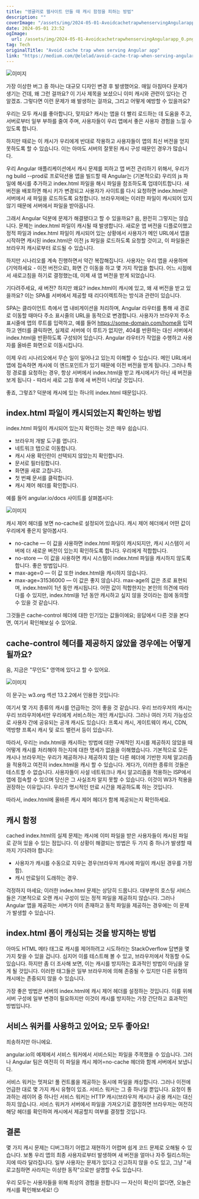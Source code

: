 ```yaml
---
title: "앵귤러로 웹사이트 만들 때 캐시 함정을 피하는 방법"
description: ""
coverImage: "/assets/img/2024-05-01-AvoidcachetrapwhenservingAngularapp_0.png"
date: 2024-05-01 23:52
ogImage: 
  url: /assets/img/2024-05-01-AvoidcachetrapwhenservingAngularapp_0.png
tag: Tech
originalTitle: "Avoid cache trap when serving Angular app"
link: "https://medium.com/@elelad/avoid-cache-trap-when-serving-angular-app-c5981653d156"
---
```



![이미지](/assets/img/2024-05-01-AvoidcachetrapwhenservingAngularapp_0.png)

가장 이상한 버그 중 하나는 대규모 디자인 변경 후 발생했어요. 매일 아침마다 문제가 생기는 건데, 왜 그런 걸까요? 이 기사 제목을 보셨으니 이미 캐시와 관련이 있다는 건 알겠죠. 그렇다면 이런 문제가 왜 발생하는 걸까요, 그리고 어떻게 예방할 수 있을까요?

<div class="content-ad"></div>

우리는 모두 캐시를 좋아합니다, 맞지요? 캐시는 앱을 더 빨리 로드하는 데 도움을 주고, 서버로부터 일부 부하를 줄여 주며, 사용자들이 우리 앱에서 좋은 사용자 경험을 느낄 수 있도록 합니다.

하지만 때로는 이 캐시가 우리에게 반대로 작용하고 사용자들이 앱의 최신 버전을 얻지 못하도록 할 수 있습니다. 이는 아마도 서버의 잘못된 캐시 구성 때문인 경우가 많습니다.

우리 Angular 애플리케이션에서 캐시 문제를 피하고 앱 버전 관리하기 위해서, 우리가 ng build --prod로 프로덕션용 앱을 빌드할 때 Angular는 (기본적으로) 우리의 js 파일에 해시를 추가하고 index.html 파일을 해시 파일을 참조하도록 업데이트합니다. 새 버전을 배포하면 해시 키가 변경되고 사용자가 사이트를 다시 요청하면 index.html은 서버에서 새 파일을 로드하도록 요청합니다. 브라우저에는 이러한 파일이 캐시되어 있지 않기 때문에 서버에서 파일을 받아옵니다.

그래서 Angular 덕분에 문제가 해결됐다고 할 수 있을까요? 음, 완전히 그렇지는 않습니다. 문제는 index.html 파일이 캐시될 때 발생합니다. 새로운 앱 버전을 디플로이했고 정적 파일과 index.html 파일이 캐시되어 있는 상황에서 사용자가 메인 URL에서 앱을 시작하면 캐시된 index.html은 이전 js 파일을 로드하도록 요청할 것이고, 이 파일들은 브라우저 캐시로부터 로드될 수 있습니다.

<div class="content-ad"></div>

하지만 시나리오를 계속 진행하면서 약간 복잡해집니다. 사용자는 우리 앱을 사용하며(기억하세요 - 이전 버전으로), 화면 간 이동을 하고 몇 가지 작업을 합니다. 어느 시점에서 새로고침을 하기로 결정했는데, 이제 새 앱 버전을 받게 되었습니다.

기다려주세요, 새 버전? 하지만 왜요? index.html이 캐시에 있고, 왜 새 버전을 받고 있을까요? 이는 SPA를 서버에서 제공할 때 리다이렉트하는 방식과 관련이 있습니다.

SPA는 클라이언트 측에서 앱 내비게이션을 처리하며, Angular 라우터를 통해 새 경로로 이동할 때마다 주소 표시줄의 URL을 동적으로 변경합니다. 사용자가 브라우저 주소 표시줄에 앱의 루트를 입력하고, 예를 들어 https://some-domain.com/home을 입력하고 엔터를 클릭하면, 실제로 서버에 이 루트가 없지만, 404를 반환하는 대신 서버에서 index.html을 반환하도록 구성되어 있습니다. Angular 라우터가 작업을 수행하고 사용자를 올바른 화면으로 이동시킵니다.

이제 우리 시나리오에서 무슨 일이 일어나고 있는지 이해할 수 있습니다. 메인 URL에서 앱에 접속하면 캐시에 이 엔드포인트가 있기 때문에 이전 버전을 받게 됩니다. 그러나 특정 경로를 요청하는 경우, 항상 서버에서 index.html을 받고 캐시에서가 아닌 새 버전을 보게 됩니다 - 따라서 새로 고침 후에 새 버전이 나타날 것입니다.

<div class="content-ad"></div>

좋죠, 그렇죠? 덕분에 캐시에 있는 하나의 index.html 때문입니다.

## index.html 파일이 캐시되었는지 확인하는 방법

index.html 파일이 캐시되어 있는지 확인하는 것은 매우 쉽습니다.

- 브라우저 개발 도구를 엽니다.
- 네트워크 탭으로 이동합니다.
- 캐시 사용 확인란이 선택되지 않았는지 확인합니다.
- 문서로 필터링합니다.
- 화면을 새로 고칩니다.
- 첫 번째 문서를 클릭합니다.
- 캐시 제어 헤더를 확인합니다.

<div class="content-ad"></div>

예를 들어 angular.io/docs 사이트를 살펴봅시다:

![이미지](/assets/img/2024-05-01-AvoidcachetrapwhenservingAngularapp_1.png)

캐시 제어 헤더를 보면 no-cache로 설정되어 있습니다. 캐시 제어 헤더에서 어떤 값이 우리에게 좋은지 알아봅시다.

- no-cache — 이 값을 사용하면 index.html 파일이 캐시되지만, 캐시 시스템이 서버에 더 새로운 버전이 있는지 확인하도록 합니다. 우리에게 적합합니다.
- no-store — 이 값을 사용하면 캐시 시스템이 index.html 파일을 캐시하지 않도록 합니다. 좋은 방법입니다.
- max-age=0 — 이 값 또한 index.html을 캐시하지 않습니다.
- max-age=31536000 — 이 값은 좋지 않습니다. max-age의 값은 초로 표현되며, index.html이 1년 동안 캐시됩니다. 어떤 값이 적합한지는 본인의 의견에 따라 다를 수 있지만, index.html을 1년 동안 캐시하고 싶지 않을 것이라는 점에 동의할 수 있을 것 같습니다.

<div class="content-ad"></div>

그것들은 cache-control 헤더에 대한 인기있는 값들이에요; 응답에서 다른 것을 본다면, 여기서 확인해보실 수 있어요.

## cache-control 헤더를 제공하지 않았을 경우에는 어떻게 될까요?

음, 지금은 "무인도" 영역에 있다고 할 수 있어요.

![이미지](/assets/img/2024-05-01-AvoidcachetrapwhenservingAngularapp_2.png)

<div class="content-ad"></div>

이 문구는 w3.org 섹션 13.2.2에서 인용한 것입니다:

여기서 몇 가지 종류의 캐시를 언급하는 것이 좋을 것 같습니다. 우리 브라우저의 캐시는 우리 브라우저에서만 우리에게 서비스하는 개인 캐시입니다. 그러나 여러 가지 가능성으로 사용자 간에 공유되는 공개 캐시도 있습니다: 프록시 캐시, 게이트웨이 캐시, CDN, 역방향 프록시 캐시 및 로드 밸런서 등이 있습니다.

따라서, 우리는 indx.html을 캐시하는 방법에 대한 구체적인 지시를 제공하지 않았을 때 어떻게 캐시를 처리해야 하는지에 대한 명세가 없음을 이해했습니다. 기본적으로 모든 캐시나 브라우저는 우리가 제공하거나 제공하지 않는 다른 헤더에 기반한 자체 알고리즘을 적용하고 여전히 index.html을 캐시 할 수 있습니다. 게다가, 이러한 종류의 것들은 테스트할 수 없습니다. 사용자들이 사설 네트워크나 캐시 알고리즘을 적용하는 ISP에서 앱에 접속할 수 있으며 당신은 그 사실조차 알지 못할 수 있습니다. 이것이 W3가 적용을 권장하는 이유입니다. 우리가 명시적인 만료 시간을 제공하도록 하는 것입니다.

따라서, index.html에 올바른 캐시 제어 헤더가 함께 제공되는지 확인하세요.

<div class="content-ad"></div>

## 캐시 함정

cached index.html의 실제 문제는 캐시에 이미 파일을 받은 사용자들이 캐시된 파일로 갇혀 있을 수 있는 점입니다. 이 상황이 해결되는 방법은 두 가지 중 하나가 발생할 때까지 기다려야 합니다:

- 사용자가 캐시를 수동으로 지우는 경우(브라우저 캐시에 파일이 캐시된 경우를 가정함).
- 캐시 만료일이 도래하는 경우.

걱정하지 마세요; 이러한 index.html 문제는 상당히 드뭅니다. 대부분의 호스팅 서비스들은 기본적으로 오랜 캐시 구성이 있는 정적 파일을 제공하지 않습니다. 그러나 Angular 앱을 제공하는 서버가 이미 존재하고 동적 파일을 제공하는 경우에는 이 문제가 발생할 수 있습니다.

<div class="content-ad"></div>

## index.html 폼이 캐싱되는 것을 방지하는 방법

아마도 HTML 메타 태그로 캐시를 제어하려고 시도하라는 StackOverflow 답변을 몇 가지 찾을 수 있을 겁니다. 심지어 이를 테스트해 볼 수 있고, 브라우저에서 작동할 수도 있습니다. 하지만 좀 더 조사해 보면, 이는 캐시를 방지하는 효과적인 방법이 아님을 알게 될 것입니다. 이러한 태그들은 일부 브라우저에 의해 존중될 수 있지만 다른 유형의 캐시에는 존중되지 않을 수 있습니다.

가장 좋은 방법은 서버의 index.html에 캐시 제어 헤더를 설정하는 것입니다. 이를 위해 서버 구성에 일부 변경이 필요하지만 이것이 캐시를 방지하는 가장 간단하고 효과적인 방법입니다.

## 서비스 워커를 사용하고 있어요; 모두 좋아요!

<div class="content-ad"></div>

죄송하지만 아니에요.

angular.io의 예제에서 서비스 워커에서 서비스되는 파일을 주목했을 수 있습니다. 그러나 Angular 팀은 여전히 이 파일을 캐시 제어=no-cache 헤더와 함께 서버에서 보냅니다.

서비스 워커는 멋져요! 풀 컨트롤을 제공하는 동시에 파일을 캐싱합니다. 그러나 이전에 언급한 대로 몇 가지 캐시 유형이 있죠. 서비스 워커는 그 중 하나일 뿐입니다. 요청이 통과하는 레이어 중 하나인 서비스 워커는 HTTP 캐시(브라우저 캐시)나 공용 캐시는 대신하지 않습니다. 서비스 워커가 서버에서 파일을 가져오기로 결정하면 브라우저는 여전히 해당 헤더를 확인하여 캐시에서 제공할지 여부를 결정할 것입니다.

## 결론

<div class="content-ad"></div>

몇 가지 캐시 문제는 디버그하기 어렵고 재현하기 어렵며 쉽게 코드 문제로 오해될 수 있습니다. 보통 우리 앱의 최종 사용자로부터 발생하며 새 버전을 얼마나 자주 릴리스하는지에 따라 달라집니다. 일부 사용자는 문제가 있다고 신고하지 않을 수도 있고, 그냥 "새로고침하면 사라지는 이상한 동작"으로만 설명할 수도 있습니다.

우리 모두는 사용자들을 위해 최상의 경험을 원합니다 — 자신이 확신이 없다면, 오늘은 캐시를 확인해보세요! 😏